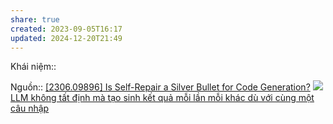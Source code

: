 ```yaml
---
share: true
created: 2023-09-05T16:17
updated: 2024-12-20T21:49
---
```

Khái niệm:: 

Nguồn:: [[2306.09896] Is Self-Repair a Silver Bullet for Code Generation?](https://arxiv.org/abs//2306.09896)
![](https://www.commitstrip.com/wp-content/uploads/2016/08/Strip-Les-specs-cest-du-code-650-finalenglish.jpg) 
[LLM không tất định mà tạo sinh kết quả mỗi lần mỗi khác dù với cùng một câu nhập](../LLM%20kh%C3%B4ng%20t%E1%BA%A5t%20%C4%91%E1%BB%8Bnh%20m%C3%A0%20t%E1%BA%A1o%20sinh%20k%E1%BA%BFt%20qu%E1%BA%A3%20m%E1%BB%97i%20l%E1%BA%A7n%20m%E1%BB%97i%20kh%C3%A1c%20d%C3%B9%20v%E1%BB%9Bi%20c%C3%B9ng%20m%E1%BB%99t%20c%C3%A2u%20nh%E1%BA%ADp.md) 